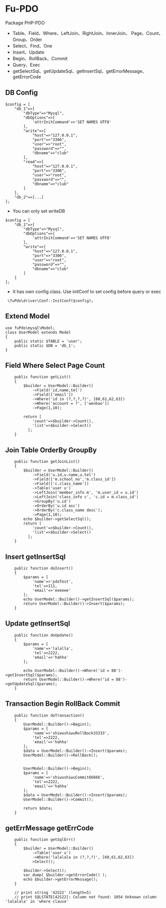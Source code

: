 # Fu-PDO
Package PHP-PDO 
-  Table、Field、Where、LeftJoin、RightJoin、InnerJoin、
    Page、Count、Group、Order
-  Select、Find、One
-  Insert、Update
-  Begin、RollBack、Commit
-  Query、Exec
-  getSelectSql、getUpdateSql、getInsertSql、getErrorMessage、getErrorCode



DB Config  
---
```shell
$config = [
    "db_1"=>[
        "dbType"=>"Mysql",
        "dbOptions"=>[
            'attrInitCommand'=>'SET NAMES UTF8'
        ],
        "write"=>[
            "host"=>"127.0.0.1",
            "port"=>"3306",
            "user"=>"root",
            "password"=>"",
            "dbname"=>"club"
        ],
        "read"=>[
            "host"=>"127.0.0.1",
            "port"=>"3306",
            "user"=>"root",
            "password"=>"",
            "dbname"=>"club"
        ]
    ],
    "db_2"=>[...]
];
```
-  You can only set writeDB 

```shell
$config = [
    "db_1"=>[
        "dbType"=>"Mysql",
        "dbOptions"=>[
            'attrInitCommand'=>'SET NAMES UTF8'
        ],
        "write"=>[
            "host"=>"127.0.0.1",
            "port"=>"3306",
            "user"=>"root",
            "password"=>"",
            "dbname"=>"club"
        ]
    ]
];
```
- It has own config class. Use initConf to set config before query or exec
```shell
 \fuPdo\driver\Conf::InitConf($config);
```

Extend Model 
---

```shell
use fuPdo\mysql\Model;
class UserModel extends Model
{
    public static $TABLE = 'user';
    public static $DB = 'db_1';
}
```

 Field Where Select Page Count
---

```shell
    public function getList()
    {
        $builder = UserModel::Builder()
            ->Field('id,name,tel')
            ->Field(['email'])
            ->Where('id in (?,?,?,?)', [60,61,62,63])
            ->Where('account = ?', ['wenbao'])
            ->Page(1,10);
            
        return [
            'count'=>$builder->Count(),
            'list'=>$builder->Select()
          ];
    }
```

 Join Table OrderBy GroupBy
---

```shell
    public function getJoinList()
    {
        $builder = UserModel::Builder()
            ->Field('u.id,u.name,u.tel')
            ->Field(['m.school_no','m.class_id'])
            ->Field(['c.class_name'])
            ->Table('user u')
            ->LeftJoin('member_info m', 'm.user_id = u.id')
            ->LeftJoin('class_info c', 'c.id = m.class_id')
            ->GroupBy('u.id')
            ->OrderBy('u.id asc')
            ->OrderBy('c.class_name desc');
            ->Page(1,10);
        echo $builder->getSelectSql();
        return [
            'count'=>$builder->Count(),
            'list'=>$builder->Select()
          ];
    }
```

Insert getInsertSql
---
```shell
    public function doInsert()
    {
        $params = [
            'name'=>'pdoTest',
            'tel'=>111,
            'email'=>'eeeeee'
        ];
        echo UserModel::Builder()->getInsertSql($params);
        return UserModel::Builder()->Insert($params);
    }
```

Update getInsertSql
---

```shell
    public function doUpdate()
    {
        $params = [
            'name'=>'lalalla',
            'tel'=>2222,
            'email'=>'hahha'
        ];
        
        echo UserModel::Builder()->Where('id = 88')->getInsertSql($params);
        return UserModel::Builder()->Where('id = 88')->getUpdateSql($params);
    }
```

Transaction Begin RollBack Commit
---

```shell
    public function doTransaction()
    {
        UserModel::Builder()->Begin();
        $params = [
            'name'=>'shiwushiwuRollBack33333',
            'tel'=>2222,
            'email'=>'hahha'
        ];
        $data = UserModel::Builder()->Insert($params);
        UserModel::Builder()->RollBack();


        UserModel::Builder()->Begin();
        $params = [
            'name'=>'shiwushiwuCommit66666',
            'tel'=>2222,
            'email'=>'hahha'
        ];
        $data = UserModel::Builder()->Insert($params);
        UserModel::Builder()->Commit();
        
        return $data;
    }
```

getErrMessage getErrCode
---

```shell
    public function getSqlErr()
    {
        $builder = UserModel::Builder()
            ->Table('user u')
            ->Where('lalalala in (?,?,?)', [60,61,62,63])
            >Select();

        $builder->Select();
        var_dump( $builder->getErrorCode() );
        echo $builder->getErrorMessage();
    }
    
    // print string '42S22' (length=5)
    // print SQLSTATE[42S22]: Column not found: 1054 Unknown column 'lalalala' in 'where clause'
```
